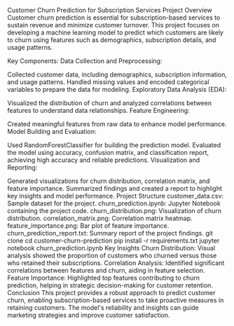 Customer Churn Prediction for Subscription Services
Project Overview
Customer churn prediction is essential for subscription-based services to sustain revenue and minimize customer turnover. 
This project focuses on developing a machine learning model to predict which customers are likely to churn using features such as
demographics, subscription details, and usage patterns.

Key Components:
Data Collection and Preprocessing:

Collected customer data, including demographics, subscription information, and usage patterns.
Handled missing values and encoded categorical variables to prepare the data for modeling.
Exploratory Data Analysis (EDA):

Visualized the distribution of churn and analyzed correlations between features to understand data relationships.
Feature Engineering:

Created meaningful features from raw data to enhance model performance.
Model Building and Evaluation:

Used RandomForestClassifier for building the prediction model.
Evaluated the model using accuracy, confusion matrix, and classification report, achieving high accuracy and reliable predictions.
Visualization and Reporting:

Generated visualizations for churn distribution, correlation matrix, and feature importance.
Summarized findings and created a report to highlight key insights and model performance.
Project Structure
customer_data.csv: Sample dataset for the project.
churn_prediction.ipynb: Jupyter Notebook containing the project code.
churn_distribution.png: Visualization of churn distribution.
correlation_matrix.png: Correlation matrix heatmap.
feature_importance.png: Bar plot of feature importance.
churn_prediction_report.txt: Summary report of the project findings.
git clone 
cd customer-churn-prediction
pip install -r requirements.txt
jupyter notebook churn_prediction.ipynb
Key Insights
Churn Distribution: Visual analysis showed the proportion of customers who churned versus those who retained their subscriptions.
Correlation Analysis: Identified significant correlations between features and churn, aiding in feature selection.
Feature Importance: Highlighted top features contributing to churn prediction, helping in strategic decision-making for customer retention.
Conclusion
This project provides a robust approach to predict customer churn, enabling subscription-based services to take proactive measures in retaining customers. 
The model's reliability and insights can guide marketing strategies and improve customer satisfaction.

